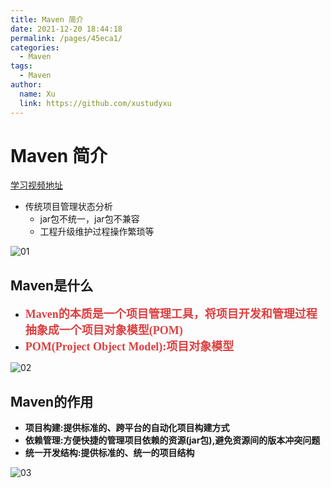 ```yaml
---
title: Maven 简介
date: 2021-12-20 18:44:18
permalink: /pages/45eca1/
categories: 
  - Maven
tags: 
  - Maven
author: 
  name: Xu
  link: https://github.com/xustudyxu
---
```

# Maven 简介

[学习视频地址](https://www.bilibili.com/video/BV1Ah411S7ZE?from=search&seid=14759276795870625829&spm_id_from=333.337.0.0)

- 传统项目管理状态分析
  - jar包不统一，jar包不兼容
  - 工程升级维护过程操作繁琐等

![01](https://cdn.staticaly.com/gh/xustudyxu/image-hosting@master/studynotes/Maven/images/00/01.png)

## Maven是什么

- <font color=#DC4040 size=4 face="黑体">**Maven的本质是一个项目管理工具，将项目开发和管理过程抽象成一个项目对象模型(POM)**</font>
- <font color=#DC4040 size=4 face="黑体">**POM(Project Object Model):项目对象模型**</font>

![02](https://cdn.staticaly.com/gh/xustudyxu/image-hosting@master/studynotes/Maven/images/00/02.png)

## Maven的作用

- **项目构建:提供标准的、跨平台的自动化项目构建方式**
- **依赖管理:方便快捷的管理项目依赖的资源(jar包),避免资源间的版本冲突问题**
- **统一开发结构:提供标准的、统一的项目结构**

![03](https://cdn.staticaly.com/gh/xustudyxu/image-hosting@master/studynotes/Maven/images/00/03.png)





